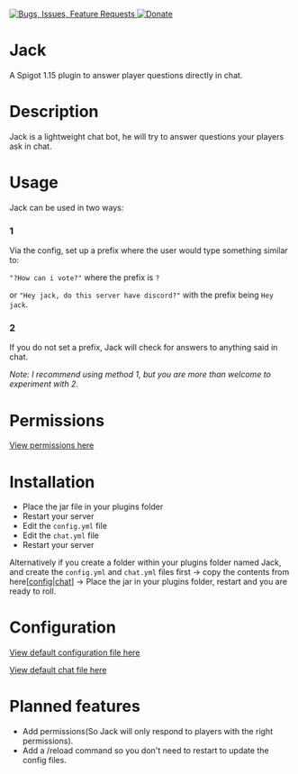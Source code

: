 [ ![Bugs, Issues, Feature Requests](https://www.mediafire.com/convkey/2320/x80qtabf3auhhjr6g.jpg) ](../../issues)
[ ![Donate](https://www.mediafire.com/convkey/910d/z8160kkzvezi4km6g.jpg) ](https://paypal.me/bittiez)

# Jack
A Spigot 1.15 plugin to answer player questions directly in chat.


# Description
Jack is a lightweight chat bot, he will try to answer questions your players ask in chat.


# Usage
Jack can be used in two ways:
### 1
Via the config, set up a prefix where the user would type something similar to:

`"?How can i vote?"` where the prefix is `?`

or `"Hey jack, do this server have discord?"` with the prefix being `Hey jack`.
### 2
If you do not set a prefix, Jack will check for answers to anything said in chat.

*Note: I recommend using method 1, but you are more than welcome to experiment with 2.*

# Permissions
[View permissions here](../../blob/master/src/plugin.yml)


# Installation

- Place the jar file in your plugins folder
- Restart your server
- Edit the `config.yml` file
- Edit the `chat.yml` file
- Restart your server

Alternatively if you create a folder within your plugins folder named Jack, and create the `config.yml` and `chat.yml`
 files first -> copy the contents from here\[[config](../../blob/master/src/config.yml)|[chat](../../blob/master/src/chat.yml)\] -> Place the jar in your plugins folder, restart and you are ready to roll.

# Configuration
[View default configuration file here](../../blob/master/src/config.yml)

[View default chat file here](../../blob/master/src/chat.yml)

# Planned features
- Add permissions(So Jack will only respond to players with the right permissions).
- Add a /reload command so you don't need to restart to update the config files.